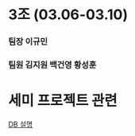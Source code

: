 # 3조 (03.06-03.10)

### 팀장 이규민

### 팀원 김지원 백건영 황성훈

# 세미 프로젝트 관련

[DB 설명](https://www.notion.so/eks-db-d92d1f8655064e79af7eda9a3c41ac48)
